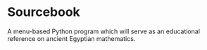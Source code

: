# Sourcebook
A menu-based Python program which will serve as an educational reference on ancient Egyptian mathematics. 
